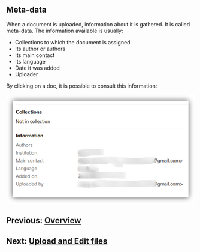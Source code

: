 ## Meta-data
When a document is uploaded, information about it is gathered. It is called
meta-data. The information available is usually:
* Collections to which the document is assigned
* Its author or authors
* Its main contact
* Its language
* Date it was added
* Uploader

By clicking on a doc, it is possible to consult this information:

![Document meta-data](../en/img/document-meta.png)

## Previous: [Overview](./work-with-documents.md)            

## Next: [Upload and Edit files](./upload-edit.md)